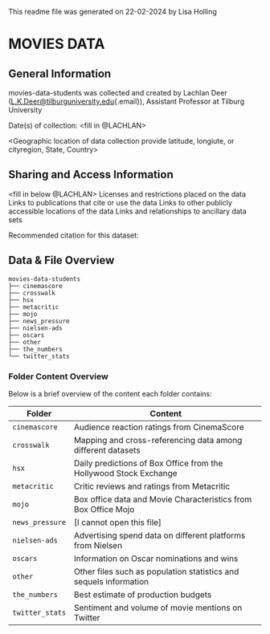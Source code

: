 This readme file was generated on 22-02-2024 by Lisa Holling

# MOVIES DATA

## General Information

movies-data-students was collected and created by Lachlan Deer ([L.K.Deer\@tilburguniversity.edu](mailto:L.K.Deer@tilburguniversity.edu){.email}), 
Assistant Professor at Tilburg University

Date(s) of collection: \<fill in @LACHLAN\>

<Geographic location of data collection provide latitude, longiute, or cityregion, State, Country>
<Information about funding sources that supported the collection of the data>

## Sharing and Access Information

<fill in below @LACHLAN>
Licenses and restrictions placed on the data
Links to publications that cite or use the data
Links to other publicly accessible locations of the data
Links and relationships to ancillary data sets

Recommended citation for this dataset:


## Data & File Overview
```
movies-data-students 
├── cinemascore 
├── crosswalk 
├── hsx 
├── metacritic
├── mojo 
├── news_pressure 
├── nielsen-ads 
├── oscars 
├── other 
├── the_numbers
└── twitter_stats
```

### Folder Content Overview

Below is a brief overview of the content each folder contains:

| Folder          | Content                                                            |
|-----------------|--------------------------------------------------------------------|
| `cinemascore`   | Audience reaction ratings from CinemaScore                         |
| `crosswalk`     | Mapping and cross-referencing data among different datasets        |
| `hsx`           | Daily predictions of Box Office from the Hollywood Stock Exchange  |
| `metacritic`    | Critic reviews and ratings from Metacritic                         |
| `mojo`          | Box office data and Movie Characteristics from Box Office Mojo     |
| `news_pressure` | [I cannot open this file]                                          |
| `nielsen-ads`   | Advertising spend data on different platforms from Nielsen         |
| `oscars`        | Information on Oscar nominations and wins                          |
| `other`         | Other files such as population statistics and sequels information  |
| `the_numbers`   | Best estimate of production budgets                                |
| `twitter_stats` | Sentiment and volume of movie mentions on Twitter                  |



